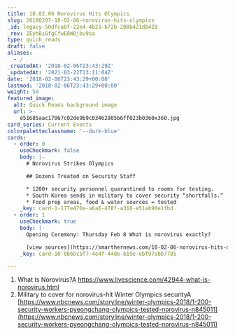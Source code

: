 ```yaml
---
title: 18.02.06 Norovirus Hits Olympics
slug: 20180207-18-02-06-norovirus-hits-olympics
_id: legacy-50dfca0f-22e4-4b23-b72b-208b421d8428
_rev: ZEyhBiGfgCfwE8WOjbu9sa
type: quick_reads
draft: false
aliases:
  - /
_createdAt: '2018-02-06T23:43:29Z'
_updatedAt: '2021-03-22T13:11:04Z'
date: '2018-02-06T23:43:29+00:00'
lastmod: '2018-02-06T23:43:29+00:00'
weight: 50
featured_image:
  alt: Quick Reads background image
  url: >-
    e51685aac17067c02de9b9c03462805b6ff023b0360x360.jpg
card_series: Current Events
colorpaletteclassname: '--dark-blue'
cards:
  - order: 0
    useCheckmark: false
    body: |-
      # Norovirus Strikes Olympics

      ## Dozens Treated on Security Staff

      * 1200+ security personnel quarantined to rooms for testing.
      * South Korea sends in military to cover security “shortfalls.”
      * Food prep areas, food & water sources = tested
    _key: card-1-177e470a-a6a6-478f-a318-e51ab90e1fbd
  - order: 1
    useCheckmark: true
    body: |-
      Opening Ceremony: Thursday Feb 8 What is norovirus exactly?

      [view sources](https://smarthernews.com/18-02-06-norovirus-hits-olympics/)
    _key: card-10-0b6bc5f7-4e4f-44de-b19e-ebf97abb7785

---
```

1. What Is Norovirus?A https://www.livescience.com/42944-what-is-norovirus.html
2. Military to cover for norovirus-hit Winter Olympics securityA [https://www.nbcnews.com/storyline/winter-olympics-2018/1-200-security-workers-pyeongchang-olympics-tested-norovirus-n845011](https://www.nbcnews.com/storyline/winter-olympics-2018/1-200-security-workers-pyeongchang-olympics-tested-norovirus-n845011)